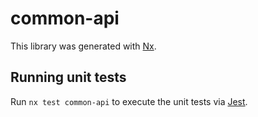 # common-api

This library was generated with [Nx](https://nx.dev).

## Running unit tests

Run `nx test common-api` to execute the unit tests via [Jest](https://jestjs.io).
